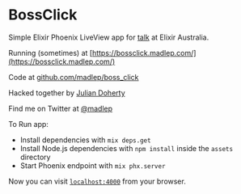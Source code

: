 # BossClick

Simple Elixir Phoenix LiveView  app for [talk](https://www.youtube.com/watch?v=f397kQSb_y8)  at Elixir Australia.

Running (sometimes) at [https://bossclick.madlep.com/](https://bossclick.madlep.com/)

Code at [github.com/madlep/boss_click](https://github.com/madlep/boss_click)

Hacked together by [Julian Doherty](https://juliandoherty.com)

Find me on Twitter at [@madlep](https://twitter.com/madlep)

To Run app:

  * Install dependencies with `mix deps.get`
  * Install Node.js dependencies with `npm install` inside the `assets` directory
  * Start Phoenix endpoint with `mix phx.server`

Now you can visit [`localhost:4000`](http://localhost:4000) from your browser.
